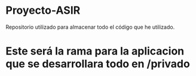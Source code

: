 # Proyecto-ASIR
Repositorio utilizado para almacenar todo el código que he utilizado.
# Este será la rama para la aplicacion que se desarrollara todo en /privado
